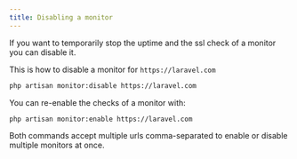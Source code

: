 ```yaml
---
title: Disabling a monitor
---
```


If you want to temporarily stop the uptime and the ssl check of a monitor you can disable it.

This is how to disable a monitor for `https://laravel.com`

```bash
php artisan monitor:disable https://laravel.com
```

You can re-enable the checks of a monitor with:

```bash
php artisan monitor:enable https://laravel.com
```

Both commands accept multiple urls comma-separated to enable or disable multiple monitors at once.
